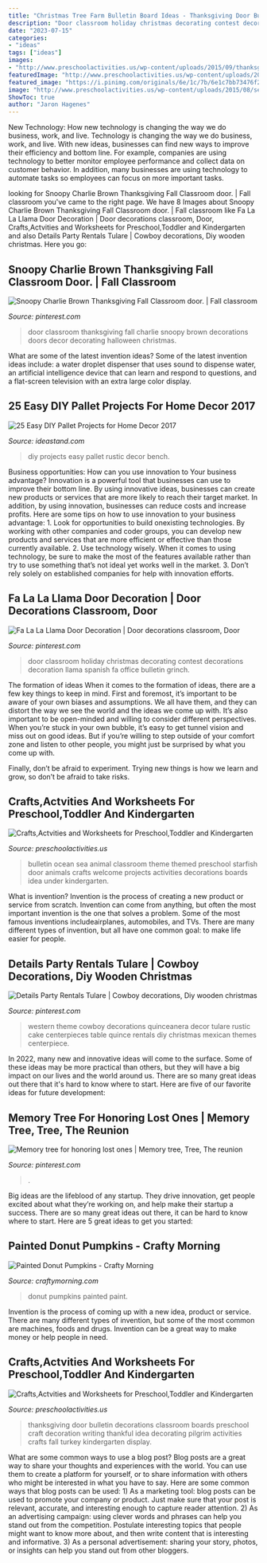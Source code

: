 ```yaml
---
title: "Christmas Tree Farm Bulletin Board Ideas - Thanksgiving Door Bulletin Decorations Classroom Boards Preschool Craft Decoration Writing Thankful Idea Decorating Pilgrim Activities Crafts Fall Turkey Kindergarten Display"
description: "Door classroom holiday christmas decorating contest decorations decoration llama spanish fa office bulletin grinch"
date: "2023-07-15"
categories:
- "ideas"
tags: ["ideas"]
images:
- "http://www.preschoolactivities.us/wp-content/uploads/2015/09/thanksgiving-bulletin-board.jpg"
featuredImage: "http://www.preschoolactivities.us/wp-content/uploads/2015/08/sea-animal-bulletin-board.jpg"
featured_image: "https://i.pinimg.com/originals/6e/1c/7b/6e1c7bb73476f2f649737f9defd927f2.jpg"
image: "http://www.preschoolactivities.us/wp-content/uploads/2015/08/sea-animal-bulletin-board.jpg"
ShowToc: true
author: "Jaron Hagenes"
---
```



New Technology: How new technology is changing the way we do business, work, and live.
Technology is changing the way we do business, work, and live. With new ideas, businesses can find new ways to improve their efficiency and bottom line. For example, companies are using technology to better monitor employee performance and collect data on customer behavior. In addition, many businesses are using technology to automate tasks so employees can focus on more important tasks.

	

		
looking for Snoopy Charlie Brown Thanksgiving Fall Classroom door. | Fall classroom you've came to the right page. We have 8 Images about Snoopy Charlie Brown Thanksgiving Fall Classroom door. | Fall classroom like Fa La La Llama Door Decoration | Door decorations classroom, Door, Crafts,Actvities and Worksheets for Preschool,Toddler and Kindergarten and also Details Party Rentals Tulare | Cowboy decorations, Diy wooden christmas. Here you go:
		
    
## Snoopy Charlie Brown Thanksgiving Fall Classroom Door. | Fall Classroom

<img loading=lazy src="https://i.pinimg.com/736x/42/d7/c5/42d7c5b3804e6849bc3615348cdcc480--thanksgiving-classroom-door-fall-classroom-door.jpg" onerror="this.onerror=null;this.src='https://tse2.mm.bing.net/th?id=OIP.fZNy3NyefcJASi-dNky2KQHaJ3&amp;pid=15.1';" alt="Snoopy Charlie Brown Thanksgiving Fall Classroom door. | Fall classroom">

_Source: pinterest.com_

>door classroom thanksgiving fall charlie snoopy brown decorations doors decor decorating halloween christmas. 

	

What are some of the latest invention ideas?
Some of the latest invention ideas include: a water droplet dispenser that uses sound to dispense water, an artificial intelligence device that can learn and respond to questions, and a flat-screen television with an extra large color display.

    
## 25 Easy DIY Pallet Projects For Home Decor 2017

<img loading=lazy src="https://ideastand.com/wp-content/uploads/2018/01/pallet-diy/6-pallet-projects-easy-diy-ideas.jpg" onerror="this.onerror=null;this.src='https://tse3.mm.bing.net/th?id=OIP.QnfpXS6B_VglXakrYQcBhAHaR7&amp;pid=15.1';" alt="25 Easy DIY Pallet Projects for Home Decor 2017">

_Source: ideastand.com_

>diy projects easy pallet rustic decor bench. 

	

Business opportunities: How can you use innovation to Your business advantage?
Innovation is a powerful tool that businesses can use to improve their bottom line. By using innovative ideas, businesses can create new products or services that are more likely to reach their target market. In addition, by using innovation, businesses can reduce costs and increase profits. Here are some tips on how to use innovation to your business advantage: 1. Look for opportunities to build onexisting technologies. By working with other companies and coder groups, you can develop new products and services that are more efficient or effective than those currently available. 2. Use technology wisely. When it comes to using technology, be sure to make the most of the features available rather than try to use something that’s not ideal yet works well in the market. 3. Don’t rely solely on established companies for help with innovation efforts.

    
## Fa La La Llama Door Decoration | Door Decorations Classroom, Door

<img loading=lazy src="https://i.pinimg.com/originals/6e/1c/7b/6e1c7bb73476f2f649737f9defd927f2.jpg" onerror="this.onerror=null;this.src='https://tse3.mm.bing.net/th?id=OIP.ChikXtfjeEzfv_f6_bFJ7AHaJ4&amp;pid=15.1';" alt="Fa La La Llama Door Decoration | Door decorations classroom, Door">

_Source: pinterest.com_

>door classroom holiday christmas decorating contest decorations decoration llama spanish fa office bulletin grinch. 

	

The formation of ideas
When it comes to the formation of ideas, there are a few key things to keep in mind. First and foremost, it’s important to be aware of your own biases and assumptions. We all have them, and they can distort the way we see the world and the ideas we come up with.
It’s also important to be open-minded and willing to consider different perspectives. When you’re stuck in your own bubble, it’s easy to get tunnel vision and miss out on good ideas. But if you’re willing to step outside of your comfort zone and listen to other people, you might just be surprised by what you come up with.

Finally, don’t be afraid to experiment. Trying new things is how we learn and grow, so don’t be afraid to take risks.

    
## Crafts,Actvities And Worksheets For Preschool,Toddler And Kindergarten

<img loading=lazy src="http://www.preschoolactivities.us/wp-content/uploads/2015/08/sea-animal-bulletin-board.jpg" onerror="this.onerror=null;this.src='https://tse4.mm.bing.net/th?id=OIP.mvJhommhq4hQUiqkIpbjMgHaJ4&amp;pid=15.1';" alt="Crafts,Actvities and Worksheets for Preschool,Toddler and Kindergarten">

_Source: preschoolactivities.us_

>bulletin ocean sea animal classroom theme themed preschool starfish door animals crafts welcome projects activities decorations boards idea under kindergarten. 

	

What is invention?
Invention is the process of creating a new product or service from scratch. Invention can come from anything, but often the most important invention is the one that solves a problem. Some of the most famous inventions includeairplanes, automobiles, and TVs. There are many different types of invention, but all have one common goal: to make life easier for people.

    
## Details Party Rentals Tulare | Cowboy Decorations, Diy Wooden Christmas

<img loading=lazy src="https://i.pinimg.com/736x/f1/81/c6/f181c6a1ea25f58e9113d22410fa9730--cowboy-theme-western-theme.jpg" onerror="this.onerror=null;this.src='https://tse3.mm.bing.net/th?id=OIP.TRhI7muTslLcINEDVyCzdAHaNK&amp;pid=15.1';" alt="Details Party Rentals Tulare | Cowboy decorations, Diy wooden christmas">

_Source: pinterest.com_

>western theme cowboy decorations quinceanera decor tulare rustic cake centerpieces table quince rentals diy christmas mexican themes centerpiece. 

	

In 2022, many new and innovative ideas will come to the surface. Some of these ideas may be more practical than others, but they will have a big impact on our lives and the world around us. There are so many great ideas out there that it's hard to know where to start. Here are five of our favorite ideas for future development:

    
## Memory Tree For Honoring Lost Ones | Memory Tree, Tree, The Reunion

<img loading=lazy src="https://i.pinimg.com/originals/f6/55/d3/f655d3515c3262ee9bf0efe308e112c3.jpg" onerror="this.onerror=null;this.src='https://tse1.mm.bing.net/th?id=OIP.jco-lSTJljgm8e-gMV_NAAHaJ4&amp;pid=15.1';" alt="Memory tree for honoring lost ones | Memory tree, Tree, The reunion">

_Source: pinterest.com_

>. 

	

Big ideas are the lifeblood of any startup. They drive innovation, get people excited about what they’re working on, and help make their startup a success. There are so many great ideas out there, it can be hard to know where to start. Here are 5 great ideas to get you started: 

    
## Painted Donut Pumpkins - Crafty Morning

<img loading=lazy src="https://www.craftymorning.com/wp-content/uploads/2018/09/donut-pumpkins.png" onerror="this.onerror=null;this.src='https://tse2.mm.bing.net/th?id=OIP.VTMpE_1wEZ6cq8m56FUdpgHaFH&amp;pid=15.1';" alt="Painted Donut Pumpkins - Crafty Morning">

_Source: craftymorning.com_

>donut pumpkins painted paint. 

	

Invention is the process of coming up with a new idea, product or service. There are many different types of invention, but some of the most common are machines, foods and drugs. Invention can be a great way to make money or help people in need.

    
## Crafts,Actvities And Worksheets For Preschool,Toddler And Kindergarten

<img loading=lazy src="http://www.preschoolactivities.us/wp-content/uploads/2015/09/thanksgiving-bulletin-board.jpg" onerror="this.onerror=null;this.src='https://tse2.mm.bing.net/th?id=OIP.AzcLDo8kRwZcPhigRVz2fAHaJ6&amp;pid=15.1';" alt="Crafts,Actvities and Worksheets for Preschool,Toddler and Kindergarten">

_Source: preschoolactivities.us_

>thanksgiving door bulletin decorations classroom boards preschool craft decoration writing thankful idea decorating pilgrim activities crafts fall turkey kindergarten display. 

	

What are some common ways to use a blog post?
Blog posts are a great way to share your thoughts and experiences with the world. You can use them to create a platform for yourself, or to share information with others who might be interested in what you have to say. Here are some common ways that blog posts can be used: 1) As a marketing tool: blog posts can be used to promote your company or product. Just make sure that your post is relevant, accurate, and interesting enough to capture reader attention. 2) As an advertising campaign: using clever words and phrases can help you stand out from the competition. Postulate interesting topics that people might want to know more about, and then write content that is interesting and informative. 3) As a personal advertisement: sharing your story, photos, or insights can help you stand out from other bloggers.

